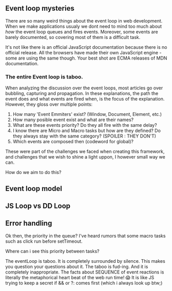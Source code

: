 ## Event loop mysteries

There are so many weird things about the event loop in web development. When we make applications usualy we dont need to mind too much about *how* the event loop queues and fires events. Moreover, some events are barely documented, so covering most of them is a difficult task. 

It's not like there is an official JavaScript documentation because there is no official release. All the browsers have made their own JavaScript engine - some are using the same though. Your best shot are ECMA releases of MDN documentation.

### The entire Event loop is taboo. 

When analyzing the discussion over the event loops, most articles go over bubbling, capturing and propagation. In these explanations, the path the event does and what events are fired when, is the focus of the explanation. However, they gloss over multiple points:

1. How many 'Event Emmiters' exist? (Window, Document, Element, etc.)
2. How many posible event exist and what are their names?
3. What are these events priority? Do they all fire with the same delay? 
4. I know there are Micro and Macro tasks but how are they defined? Do they always stay with the same category? (SPOILER : THEY DON'T)
5. Which events are composed then (codeword for global)? 

These were part of the challenges we faced when creating this framework, and challenges that we wish to shine a light uppon, I however small way we can.

How do we aim to do this?

## Event loop model

## JS Loop vs DD Loop

## Error handling


Ok then, the priority in the queue? I've heard rumors that some macro tasks such as click run before setTimeout. 

Where can i see this priority between tasks? 

The eventLoop is taboo. It is completely surrounded by silence. This makes you question your questions about it. The taboo is fud-ing. And it is completely inappropriate. The facts about SEQUENCE of event reactions is literally the metaphorical heart beat of the web run time! 😱 It is like JS trying to keep a secret if && or ?: comes first (which i always look up btw;) 
